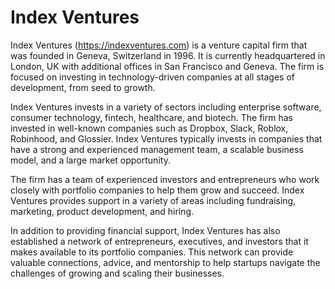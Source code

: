 # Index Ventures

Index Ventures (<https://indexventures.com>) is a venture capital firm that was founded in Geneva, Switzerland in 1996. It is currently headquartered in London, UK with additional offices in San Francisco and Geneva. The firm is focused on investing in technology-driven companies at all stages of development, from seed to growth.

Index Ventures invests in a variety of sectors including enterprise software, consumer technology, fintech, healthcare, and biotech. The firm has invested in well-known companies such as Dropbox, Slack, Roblox, Robinhood, and Glossier. Index Ventures typically invests in companies that have a strong and experienced management team, a scalable business model, and a large market opportunity.

The firm has a team of experienced investors and entrepreneurs who work closely with portfolio companies to help them grow and succeed. Index Ventures provides support in a variety of areas including fundraising, marketing, product development, and hiring.

In addition to providing financial support, Index Ventures has also established a network of entrepreneurs, executives, and investors that it makes available to its portfolio companies. This network can provide valuable connections, advice, and mentorship to help startups navigate the challenges of growing and scaling their businesses.